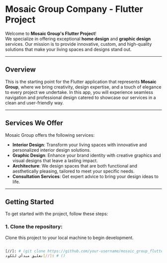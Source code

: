 # Mosaic Group Company - Flutter Project

Welcome to **Mosaic Group's Flutter Project**!  
We specialize in offering exceptional **home design** and **graphic design** services. Our mission is to provide innovative, custom, and high-quality solutions that make your living spaces and designs stand out.

---

## Overview

This is the starting point for the Flutter application that represents **Mosaic Group**, where we bring creativity, design expertise, and a touch of elegance to every project we undertake. In this app, you will experience seamless navigation and professional design catered to showcase our services in a clean and user-friendly way.

---

## Services We Offer

Mosaic Group offers the following services:

- **Interior Design**: Transform your living spaces with innovative and personalized interior design solutions.
- **Graphic Design**: Enhance your brand identity with creative graphics and visual designs that leave a lasting impact.
- **Architecture**: We design spaces that are both functional and aesthetically pleasing, tailored to meet your specific needs.
- **Consultation Services**: Get expert advice to bring your design ideas to life.

---

## Getting Started

To get started with the project, follow these steps:

### 1. Clone the repository:
Clone this project to your local machine to begin development.

```bash

[//]: # (git clone https://github.com/your-username/mosaic_group_flutter.git)
تعليق مبدأي للكود[//]: # ()